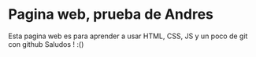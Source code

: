 # Pagina web, prueba de Andres
Esta pagina web es para aprender a usar HTML, CSS, JS y un poco de 
git con github
Saludos ! :()